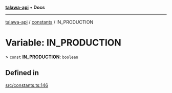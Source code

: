 [**talawa-api**](../../README.md) • **Docs**

***

[talawa-api](../../modules.md) / [constants](../README.md) / IN\_PRODUCTION

# Variable: IN\_PRODUCTION

\> `const` **IN\_PRODUCTION**: `boolean`

## Defined in

[src/constants.ts:146](https://github.com/PalisadoesFoundation/talawa-api/blob/2f8fb6988cd34004fbbf76550c8eef691b861a19/src/constants.ts#L146)
